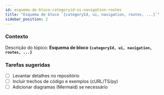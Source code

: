 ```yaml
---
id: esquema-de-bloco-categoryid-ui-navigation-routes
title: "Esquema de bloco `{categoryId, ui, navigation, routes, ...}`"
sidebar_position: 2
---
```


<!-- Conteúdo inicial (stub). Preencha com detalhes do projeto. -->

### Contexto
Descrição do tópico: **Esquema de bloco `{categoryId, ui, navigation, routes, ...}`**

### Tarefas sugeridas
- [ ] Levantar detalhes no repositório
- [ ] Incluir trechos de código e exemplos (cURL/TS/py)
- [ ] Adicionar diagramas (Mermaid) se necessário